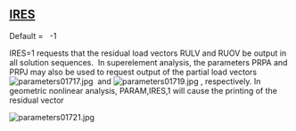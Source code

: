 ## [IRES](https://help.hexagonmi.com/bundle/MSC_Nastran_2022.4/page/Nastran_Combined_Book/qrg/parameters/TOC.IRES.xhtml)

Default =    -1

IRES=1 requests that the residual load vectors RULV and RUOV be output in all solution sequences.  In superelement analysis, the parameters PRPA and PRPJ may also be used to request output of the partial load vectors  ![parameters01717.jpg](https://help-be.hexagonmi.com/bundle/MSC_Nastran_2022.4/page/Nastran_Combined_Book/qrg/parameters/../../../assets/parameters01717.jpg?_LANG=enus)  and  ![parameters01719.jpg](https://help-be.hexagonmi.com/bundle/MSC_Nastran_2022.4/page/Nastran_Combined_Book/qrg/parameters/../../../assets/parameters01719.jpg?_LANG=enus) , respectively. In geometric nonlinear analysis, PARAM,IRES,1 will cause the printing of the residual vector

![parameters01721.jpg](https://help-be.hexagonmi.com/bundle/MSC_Nastran_2022.4/page/Nastran_Combined_Book/qrg/parameters/../../../assets/parameters01721.jpg?_LANG=enus)  

